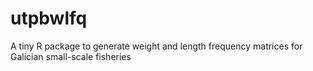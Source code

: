 # utpbwlfq
A tiny R package to generate weight and length frequency matrices for Galician small-scale fisheries
